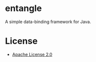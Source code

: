 entangle
========

A simple data-binding framework for Java.

# License

* [Apache License 2.0](http://www.apache.org/licenses/LICENSE-2.0.html)
